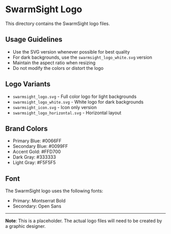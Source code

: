# SwarmSight Logo

This directory contains the SwarmSight logo files.

## Usage Guidelines

- Use the SVG version whenever possible for best quality
- For dark backgrounds, use the `swarmsight_logo_white.svg` version
- Maintain the aspect ratio when resizing
- Do not modify the colors or distort the logo

## Logo Variants

- `swarmsight_logo.svg` - Full color logo for light backgrounds
- `swarmsight_logo_white.svg` - White logo for dark backgrounds
- `swarmsight_icon.svg` - Icon only version
- `swarmsight_logo_horizontal.svg` - Horizontal layout

## Brand Colors

- Primary Blue: #0066FF
- Secondary Blue: #0099FF
- Accent Gold: #FFD700
- Dark Gray: #333333
- Light Gray: #F5F5F5

## Font

The SwarmSight logo uses the following fonts:
- Primary: Montserrat Bold
- Secondary: Open Sans

---

**Note**: This is a placeholder. The actual logo files will need to be created by a graphic designer.
